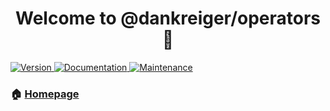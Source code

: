 <h1 align="center">Welcome to @dankreiger/operators 👋</h1>
<p>
  <a href="https://www.npmjs.com/package/@dankreiger/operators" target="_blank">
    <img alt="Version" src="https://img.shields.io/npm/v/@dankreiger/operators.svg">
  </a>
  <a href="curl https://dankreiger.github.io/puppy-callbacks/operators.html" target="_blank">
    <img alt="Documentation" src="https://img.shields.io/badge/documentation-yes-brightgreen.svg" />
  </a>
  <a href="https://github.com/dankreiger/puppy-callbacks/graphs/commit-activity" target="_blank">
    <img alt="Maintenance" src="https://img.shields.io/badge/Maintained%3F-yes-green.svg" />
  </a>
</p>

### 🏠 [Homepage](https://github.com/dankreiger/puppy-callbacks)
